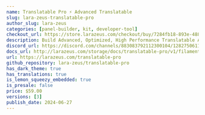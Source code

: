 ```yaml
---
name: Translatable Pro ⚡️ Advanced Translatable
slug: lara-zeus-translatable-pro
author_slug: lara-zeus
categories: [panel-builder, kit, developer-tool]
checkout_url: https://store.larazeus.com/checkout/buy/7284fb18-893e-488b-92bc-9130f1aca8b6?embed=1&media=0&logo=0&desc=0
description: Build Advanced, Optimized, High Performance Translatable Apps.
discord_url: https://discord.com/channels/883083792112300104/1282750611586154516
docs_url: http://larazeus.com/storage/docs/translatable-pro/v1/filament.md
url: https://larazeus.com/translatable-pro
github_repository: lara-zeus/translatable-pro
has_dark_theme: true
has_translations: true
is_lemon_squeezy_embedded: true
is_presale: false
price: $59.00
versions: [3]
publish_date: 2024-06-27
---
```

